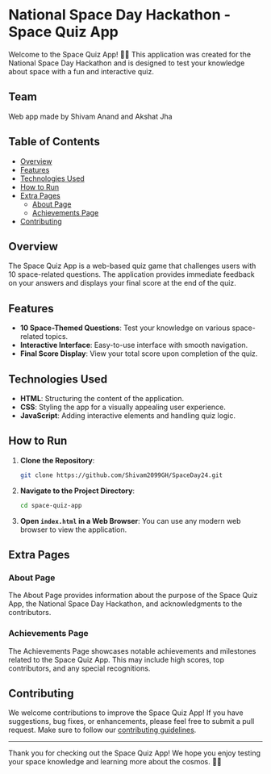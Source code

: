 # National Space Day Hackathon - Space Quiz App

Welcome to the Space Quiz App! 🚀🌌 This application was created for the National Space Day Hackathon and is designed to test your knowledge about space with a fun and interactive quiz.

## Team 
Web app made by Shivam Anand and Akshat Jha

## Table of Contents
- [Overview](#overview)
- [Features](#features)
- [Technologies Used](#technologies-used)
- [How to Run](#how-to-run)
- [Extra Pages](#extra-pages)
  - [About Page](#about-page)
  - [Achievements Page](#achievements-page)
- [Contributing](#contributing)

## Overview
The Space Quiz App is a web-based quiz game that challenges users with 10 space-related questions. The application provides immediate feedback on your answers and displays your final score at the end of the quiz.

## Features
- **10 Space-Themed Questions**: Test your knowledge on various space-related topics.
- **Interactive Interface**: Easy-to-use interface with smooth navigation.
- **Final Score Display**: View your total score upon completion of the quiz.

## Technologies Used
- **HTML**: Structuring the content of the application.
- **CSS**: Styling the app for a visually appealing user experience.
- **JavaScript**: Adding interactive elements and handling quiz logic.

## How to Run
1. **Clone the Repository**: 
   ```bash
   git clone https://github.com/Shivam2099GH/SpaceDay24.git
   ```
2. **Navigate to the Project Directory**: 
   ```bash
   cd space-quiz-app
   ```
3. **Open `index.html` in a Web Browser**: 
   You can use any modern web browser to view the application.

## Extra Pages

### About Page
The About Page provides information about the purpose of the Space Quiz App, the National Space Day Hackathon, and acknowledgments to the contributors.

### Achievements Page
The Achievements Page showcases notable achievements and milestones related to the Space Quiz App. This may include high scores, top contributors, and any special recognitions.

## Contributing
We welcome contributions to improve the Space Quiz App! If you have suggestions, bug fixes, or enhancements, please feel free to submit a pull request. Make sure to follow our [contributing guidelines](CONTRIBUTING.md).

---

Thank you for checking out the Space Quiz App! We hope you enjoy testing your space knowledge and learning more about the cosmos. 🚀🌟
